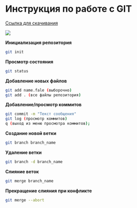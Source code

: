 # Инструкция по работе с GIT
[Cсылка для скачивания](https://git-scm.com/)

![](q.png)

**Инициализация репозитория**
```sh
git init
```
**Просмотр состояния**
```sh
git status
```
**Добавление новых файлов**
```sh
git add name.fale (выборочно)
git add . (все файлы репозитория)
```
**Добавление/просмотр коммитов**
```sh
git commit -m "Текст сообщения"
git log (просмотр коммитов)
q (выход из меню просмотра коммитов);
```
**Создание новой ветки**
```sh
git branch branch_name
```
**Удаление ветки**
```sh
git branch -d branch_name
```
**Слияние веток**
```sh
git merge branch_name
```
**Прекращение слияния при конфликте**
```sh
git merge --abort
```